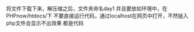 将文件下载下来，解压缩之后，文件夹命名day1
并且要放如环境中，在PHPnow/htdocs/下
不要直接运行代码，通过localhost在网页中打开，不然链入php文件会显示不出效果  都是代码
